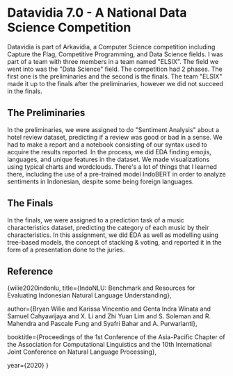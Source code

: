 # Datavidia 7.0 - A National Data Science Competition

Datavidia is part of Arkavidia, a Computer Science competition including Capture the Flag, Competitive Programming, and Data Science fields. I was part of a team with three members in a team named "ELSIX". The field we went into was the "Data Science" field. The competition had 2 phases. The first one is the preliminaries and the second is the finals. The team "ELSIX" made it up to the finals after the preliminaries, however we did not succeed in the finals.

## The Preliminaries
In the preliminaries, we were assigned to do "Sentiment Analysis" about a hotel review dataset, predicting if a review was good or bad in a sense. We had to make a report and a notebook consisting of our syntax used to acquire the results reported. In the process, we did EDA finding emojis, languages, and unique features in the dataset. We made visualizations using typical charts and wordclouds. There's a lot of things that I learned there, including the use of a pre-trained model IndoBERT in order to analyze sentiments in Indonesian, despite some being foreign languages.

## The Finals
In the finals, we were assigned to a prediction task of a music characteristics dataset, predicting the category of each music by their characteristics. In this assignment, we did EDA as well as modelling using tree-based models, the concept of stacking & voting, and reported it in the form of a presentation done to the juries.

## Reference
{wilie2020indonlu,
  title={IndoNLU: Benchmark and Resources for Evaluating Indonesian Natural Language Understanding},
  
  author={Bryan Wilie and Karissa Vincentio and Genta Indra Winata and Samuel Cahyawijaya and X. Li and Zhi Yuan Lim and S. Soleman and R. Mahendra and Pascale Fung and Syafri Bahar and A. Purwarianti},
  
  booktitle={Proceedings of the 1st Conference of the Asia-Pacific Chapter of the Association for Computational Linguistics and the 10th International Joint Conference on Natural Language Processing},
  
  year={2020}
}
